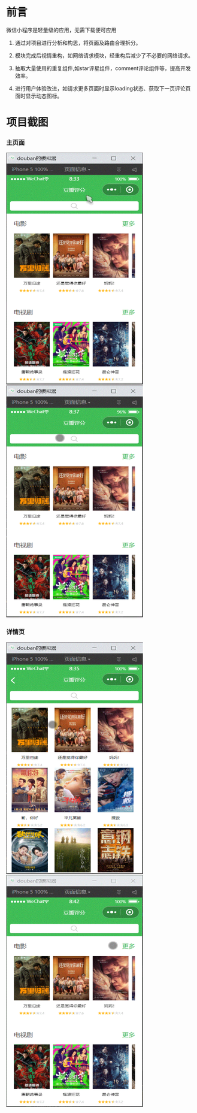 # 前言
微信小程序是轻量级的应用，无需下载便可应用

1.	通过对项目进行分析和构思，将页面及路由合理拆分。

2.	模块完成后视情重构，如网络请求模块，经重构后减少了不必要的网络请求。

3.	抽取大量使用的重复组件,如star评星组件，comment评论组件等，提高开发效率。

4.	进行用户体验改进，如请求更多页面时显示loading状态、获取下一页评论页面时显示动态图标。



# 项目截图

### 主页面

<img src="https://github.com/meleethine/douban-mini/blob/main/screenshots/main.gif" width="365" height="619" object-fit:contain/> <img src="https://github.com/meleethine/douban-mini/blob/main/screenshots/search.gif" width="365" height="619"/> 

### 详情页

<img src="https://github.com/meleethine/douban-mini/blob/main/screenshots/detail.gif" width="365" height="619" object-fit:contain/> <img src="https://github.com/meleethine/douban-mini/blob/main/screenshots/detail2.gif" width="365" height="619" object-fit:contain/> 




